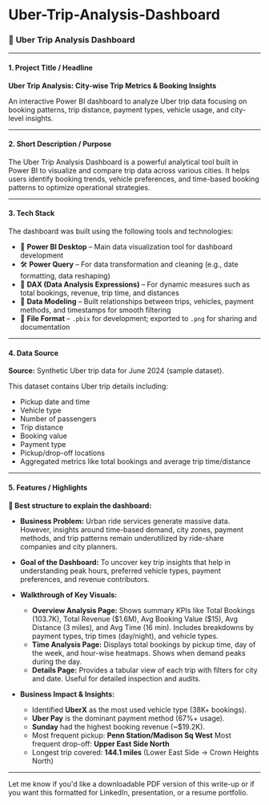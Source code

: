 # Uber-Trip-Analysis-Dashboard

### 🚖 **Uber Trip Analysis Dashboard**

---

#### **1. Project Title / Headline**

**Uber Trip Analysis: City-wise Trip Metrics & Booking Insights**

An interactive Power BI dashboard to analyze Uber trip data focusing on booking patterns, trip distance, payment types, vehicle usage, and city-level insights.

---

#### **2. Short Description / Purpose**

The Uber Trip Analysis Dashboard is a powerful analytical tool built in Power BI to visualize and compare trip data across various cities. It helps users identify booking trends, vehicle preferences, and time-based booking patterns to optimize operational strategies.

---

#### **3. Tech Stack**

The dashboard was built using the following tools and technologies:

* 🧩 **Power BI Desktop** – Main data visualization tool for dashboard development
* 🛠️ **Power Query** – For data transformation and cleaning (e.g., date formatting, data reshaping)
* 🧠 **DAX (Data Analysis Expressions)** – For dynamic measures such as total bookings, revenue, trip time, and distances
* 🔗 **Data Modeling** – Built relationships between trips, vehicles, payment methods, and timestamps for smooth filtering
* 💾 **File Format** – `.pbix` for development; exported to `.png` for sharing and documentation

---

#### **4. Data Source**

**Source:** Synthetic Uber trip data for June 2024 (sample dataset).

This dataset contains Uber trip details including:

* Pickup date and time
* Vehicle type
* Number of passengers
* Trip distance
* Booking value
* Payment type
* Pickup/drop-off locations
* Aggregated metrics like total bookings and average trip time/distance

---

#### **5. Features / Highlights**

**📌 Best structure to explain the dashboard:**

* **Business Problem:**
  Urban ride services generate massive data. However, insights around time-based demand, city zones, payment methods, and trip patterns remain underutilized by ride-share companies and city planners.

* **Goal of the Dashboard:**
  To uncover key trip insights that help in understanding peak hours, preferred vehicle types, payment preferences, and revenue contributors.

* **Walkthrough of Key Visuals:**

  * **Overview Analysis Page:** Shows summary KPIs like Total Bookings (103.7K), Total Revenue (\$1.6M), Avg Booking Value (\$15), Avg Distance (3 miles), and Avg Time (16 min). Includes breakdowns by payment types, trip times (day/night), and vehicle types.
  * **Time Analysis Page:** Displays total bookings by pickup time, day of the week, and hour-wise heatmaps. Shows when demand peaks during the day.
  * **Details Page:** Provides a tabular view of each trip with filters for city and date. Useful for detailed inspection and audits.

* **Business Impact & Insights:**

  * Identified **UberX** as the most used vehicle type (38K+ bookings).
  * **Uber Pay** is the dominant payment method (67%+ usage).
  * **Sunday** had the highest booking revenue (\~\$19.2K).
  * Most frequent pickup: **Penn Station/Madison Sq West**
    Most frequent drop-off: **Upper East Side North**
  * Longest trip covered: **144.1 miles** (Lower East Side → Crown Heights North)

---

Let me know if you'd like a downloadable PDF version of this write-up or if you want this formatted for LinkedIn, presentation, or a resume portfolio.
